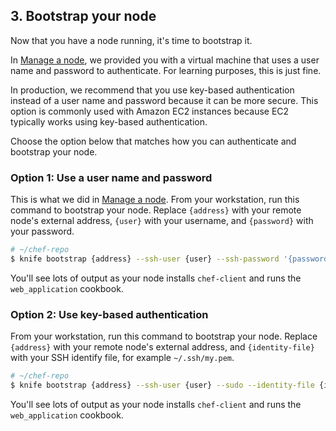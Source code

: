 ## 3. Bootstrap your node

Now that you have a node running, it's time to bootstrap it.

In [Manage a node](/manage-a-node/ubuntu/), we provided you with a virtual machine that uses a user name and password to authenticate. For learning purposes, this is just fine.

In production, we recommend that you use key-based authentication instead of a user name and password because it can be more secure. This option is commonly used with Amazon EC2 instances because EC2 typically works using key-based authentication.

Choose the option below that matches how you can authenticate and bootstrap your node.

### Option 1: Use a user name and password

This is what we did in [Manage a node](/manage-a-node/ubuntu/). From your workstation, run this command to bootstrap your node. Replace `{address}` with your remote node's external address, `{user}` with your username, and `{password}` with your password.

```bash
# ~/chef-repo
$ knife bootstrap {address} --ssh-user {user} --ssh-password '{password}' --sudo --use-sudo-password --node-name web_app_ubuntu --run-list 'recipe[web_application]'
```

You'll see lots of output as your node installs `chef-client` and runs the `web_application` cookbook.

### Option 2: Use key-based authentication

From your workstation, run this command to bootstrap your node. Replace `{address}` with your remote node's external address, and `{identity-file}` with your SSH identify file, for example <code class="file-path">~/.ssh/my.pem</code>.

```bash
# ~/chef-repo
$ knife bootstrap {address} --ssh-user {user} --sudo --identity-file {identity-file} --node-name web_app_ubuntu --run-list 'recipe[web_application]'
```

You'll see lots of output as your node installs `chef-client` and runs the `web_application` cookbook.
